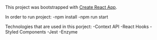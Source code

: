 This project was bootstrapped with [Create React App](https://github.com/facebook/create-react-app).

In order to run project:
        -npm install
        -npm run start


Technologies that are used in this porject:
        -Context API
        -React Hooks
        -Styled Components
        -Jest
        -Enzyme
        